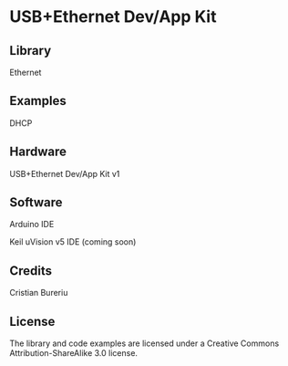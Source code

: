 # USB+Ethernet Dev/App Kit

## Library

Ethernet

## Examples

DHCP

## Hardware

USB+Ethernet Dev/App Kit v1

## Software

Arduino IDE

Keil uVision v5 IDE (coming soon)

## Credits

Cristian Bureriu

## License

The library and code examples are licensed under a Creative Commons Attribution-ShareAlike 3.0 license.
